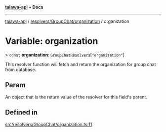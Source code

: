 [**talawa-api**](../../../../README.md) • **Docs**

***

[talawa-api](../../../../modules.md) / [resolvers/GroupChat/organization](../README.md) / organization

# Variable: organization

\> `const` **organization**: [`GroupChatResolvers`](../../../../types/generatedGraphQLTypes/type-aliases/GroupChatResolvers.md)\[`"organization"`\]

This resolver function will fetch and return the organization for group chat from database.

## Param

An object that is the return value of the resolver for this field's parent.

## Defined in

[src/resolvers/GroupChat/organization.ts:11](https://github.com/PalisadoesFoundation/talawa-api/blob/7fc9f13527dc6ead651f268e58527dcc279b95bc/src/resolvers/GroupChat/organization.ts#L11)
